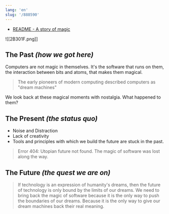 ```yaml
---
lang: 'en'
slug: '/888590'
---
```


- [README - A story of magic](https://linear.app/readme)

![[2B301F.png]]

## The Past _(how we got here)_

Computers are not magic in themselves. It's the software that runs on them, the interaction between bits and atoms, that makes them magical.

> The early pioneers of modern computing described computers as "dream machines"

We look back at these magical moments with nostalgia. What happened to them?

## The Present _(the status quo)_

- Noise and Distraction
- Lack of creativity
- Tools and principles with which we build the future are stuck in the past.

> Error 404: Utopian future not found.
> The magic of software was lost along the way.

## The Future _(the quest we are on)_

> If technology is an expression of humanity's dreams, then the future of technology is only bound by the limits of our dreams.
> We need to bring back the magic of software because it is the only way to push the boundaries of our dreams.
> Because it is the only way to give our dream machines back their real meaning.
